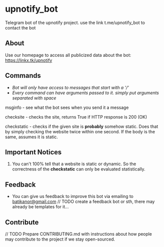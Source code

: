 # upnotify_bot
Telegram bot of the upnotify project. use the link t.me/upnotify_bot to contact the bot

## About
Use our homepage to access all publicized data about the bot: https://linkx.tk/upnotify

## Commands
* _Bot will only have access to messages that start with a '/'_
* _Every command can have arguments passed to it. simply put arguments separated with space_

msginfo - see what the bot sees when you send it a message

checksite - checks the site, returns True if HTTP response is 200 (OK)

checkstatic - checks if the given site is **probably** somehow static. Does that by simply checking the website twice within one second. If the body is the same, assumes it is static.


## Important Notices
1) You can't 100% tell that a website is static or dynamic. So the correctness of the **checkstatic** can only be evaluated statistically.

## Feedback
* You can give us feedback to improve this bot via emailing to batikanor@gmail.com
// TODO create a feedback bot or sth, there may already be templates for it...

## Contribute
// TODO Prepare CONTRIBUTING.md with instructions about how people may contribute to the project if we stay open-sourced.



